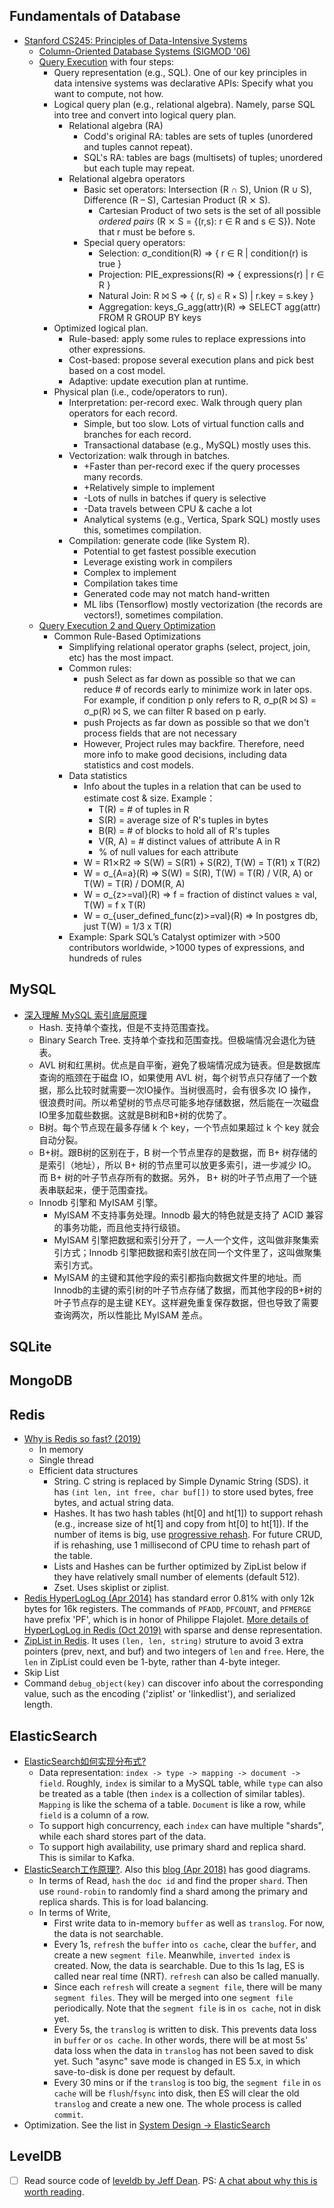 

## Fundamentals of Database
* [Stanford CS245: Principles of Data-Intensive Systems](http://web.stanford.edu/class/cs245/)
  * [Column-Oriented Database Systems (SIGMOD '06)](http://web.stanford.edu/class/cs245/readings/c-store-compression.pdf)
  * [Query Execution](http://web.stanford.edu/class/cs245/slides/06-Query-Execution.pdf) with four steps:
    * Query representation (e.g., SQL). One of our key principles in data intensive systems was declarative APIs: Specify what you want to compute, not how.
    * Logical query plan (e.g., relational algebra).  Namely, parse SQL into tree and convert into logical query plan.
      * Relational algebra (RA)
        * Codd's original RA: tables are sets of tuples (unordered and tuples cannot repeat).
        * SQL's RA: tables are bags (multisets) of tuples; unordered but each tuple may repeat.
      * Relational algebra operators
        * Basic set operators: Intersection (R ∩ S), Union (R ∪ S), Difference (R – S), Cartesian Product (R ⨯ S).
          * Cartesian Product of two sets is the set of all possible *ordered pairs* (R ⨯ S = {(r,s): r ∈ R and s ∈ S}). Note that r must be before s.
        * Special query operators:
          * Selection: σ_condition(R) => { r ∈ R | condition(r) is true }
          * Projection: PIE_expressions(R) => { expressions(r) | r ∈ R }
          * Natural Join: R ⨝ S => { (r, s) ∈ R ⨯ S) | r.key = s.key }
          * Aggregation: keys_G_agg(attr)(R) => SELECT agg(attr) FROM R GROUP BY keys
    * Optimized logical plan.
      * Rule-based: apply some rules to replace expressions into other expressions.
      * Cost-based: propose several execution plans and pick best based on a cost model.
      * Adaptive: update execution plan at runtime.
    * Physical plan (i.e., code/operators to run).
      * Interpretation: per-record exec. Walk through query plan operators for each record.
        * Simple, but too slow. Lots of virtual function calls and branches for each record.
        * Transactional database (e.g., MySQL) mostly uses this.
      * Vectorization: walk through in batches.
        * +Faster than per-record exec if the query processes many records.
        * +Relatively simple to implement
        * -Lots of nulls in batches if query is selective
        * -Data travels between CPU & cache a lot
        * Analytical systems (e.g., Vertica, Spark SQL) mostly uses this, sometimes compilation.
      * Compilation: generate code (like System R).
        * Potential to get fastest possible execution
        * Leverage existing work in compilers
        * Complex to implement
        * Compilation takes time
        * Generated code may not match hand-written
        * ML libs (Tensorflow) mostly vectorization (the records are vectors!), sometimes compilation.
  * [Query Execution 2 and Query Optimization](http://web.stanford.edu/class/cs245/slides/07-Query-Optimization-p1.pdf)
    * Common Rule-Based Optimizations
      * Simplifying relational operator graphs (select, project, join, etc) has the most impact.
      * Common rules:
        * push Select as far down as possible so that we can reduce # of records early to minimize work in later ops. For example, if condition p only refers to R, σ_p(R ⨝ S) = σ_p(R) ⨝ S, we can filter R based on p early.
        * push Projects as far down as possible so that we don't process fields that are not necessary
        * However, Project rules may backfire. Therefore, need more info to make good decisions, including data statistics and cost models.
      * Data statistics 
        * Info about the tuples in a relation that can be used to estimate cost & size. Example：
          * T(R) = # of tuples in R
          * S(R) = average size of R's tuples in bytes
          * B(R) = # of blocks to hold all of R's tuples
          * V(R, A) = # distinct values of attribute A in R
          * % of null values for each attribute
        * W = R1⨯R2 => S(W) = S(R1) + S(R2), T(W) = T(R1) x T(R2)
        * W = σ_{A=a}(R) => S(W) = S(R), T(W) = T(R) / V(R, A) or T(W) = T(R) / DOM(R, A)
        * W = σ_{z>=val}(R) => f = fraction of distinct values ≥ val, T(W) = f x T(R)
        * W = σ_{user_defined_func(z)>=val}(R)  => In postgres db, just T(W) = 1/3 x T(R)
      * Example: Spark SQL’s Catalyst optimizer with >500 contributors worldwide, >1000 types of expressions, and hundreds of rules


## MySQL
* [深入理解 MySQL 索引底层原理](https://zhuanlan.zhihu.com/p/113917726)
  * Hash. 支持单个查找，但是不支持范围查找。
  * Binary Search Tree. 支持单个查找和范围查找。但极端情况会退化为链表。
  * AVL 树和红黑树。优点是自平衡，避免了极端情况成为链表。但是数据库查询的瓶颈在于磁盘 IO，如果使用 AVL 树，每个树节点只存储了一个数据，那么比较时就需要一次IO操作。当树很高时，会有很多次 IO 操作，很浪费时间。所以希望树的节点尽可能多地存储数据，然后能在一次磁盘IO里多加载些数据。这就是B树和B+树的优势了。
  * B树。每个节点现在最多存储 k 个 key，一个节点如果超过 k 个 key 就会自动分裂。
  * B+树。跟B树的区别在于，B 树一个节点里存的是数据，而 B+ 树存储的是索引（地址），所以 B+ 树的节点里可以放更多索引，进一步减少 IO。而 B+ 树的叶子节点存所有的数据。另外， B+ 树的叶子节点用了一个链表串联起来，便于范围查找。
  * Innodb 引擎和 MyISAM 引擎。
    * MyISAM 不支持事务处理。Innodb 最大的特色就是支持了 ACID 兼容的事务功能，而且他支持行级锁。
    * MyISAM 引擎把数据和索引分开了，一人一个文件，这叫做非聚集索引方式；Innodb 引擎把数据和索引放在同一个文件里了，这叫做聚集索引方式。
    * MyISAM 的主键和其他字段的索引都指向数据文件里的地址。而Innodb的主键的索引树的叶子节点存储了数据，而其他字段的B+树的叶子节点存的是主键 KEY。这样避免重复保存数据，但也导致了需要查询两次，所以性能比 MyISAM 差点。

## SQLite

## MongoDB

## Redis
  * [Why is Redis so fast? (2019)](https://zhuanlan.zhihu.com/p/57089960)
    * In memory
    * Single thread
    * Efficient data structures
      * String. C string is replaced by Simple Dynamic String (SDS). it has `(int len, int free, char buf[])` to store used bytes, free bytes, and actual string data. 
      * Hashes. It has two hash tables (ht[0] and ht[1]) to support rehash (e.g., increase size of ht[1] and copy from ht[0] to ht[1]). If the number of items is big, use [progressive rehash](https://programmersought.com/article/83551965973/;jsessionid=FE4CEA8AAA9A20393F116B935719D579). For future CRUD, if is rehashing, use 1 millisecond of CPU time to rehash part of the table.
      * Lists and Hashes can be further optimized by ZipList below if they have relatively small number of elements (default 512).
      * Zset. Uses skiplist or ziplist.
  * [Redis HyperLogLog (Apr 2014)](http://antirez.com/news/75) has standard error 0.81% with only 12k bytes for 16k registers. The commands of `PFADD`, `PFCOUNT`, and `PFMERGE` have prefix 'PF', which is in honor of Philippe Flajolet.  [More details of HyperLogLog in Redis (Oct 2019)](https://www.jianshu.com/p/1327d03c8124) with sparse and dense representation.
  * [ZipList in Redis](https://redislabs.com/ebook/part-2-core-concepts/01chapter-9-reducing-memory-use/9-1-short-structures/9-1-1-the-ziplist-representation/). It uses `(len, len, string)` struture to avoid 3 extra pointers (prev, next, and buf) and two integers of `len` and `free`. Here, the `len` in ZipList could even be 1-byte, rather than 4-byte integer.
  * Skip List
  * Command `debug_object(key)` can discover info about the corresponding value, such as the encoding ('ziplist' or 'linkedlist'), and serialized length.

## ElasticSearch
* [ElasticSearch如何实现分布式?](https://github.com/doocs/advanced-java/blob/master/docs/high-concurrency/es-architecture.md)
  * Data representation: `index -> type -> mapping -> document -> field`. Roughly, `index` is similar to a MySQL table, while `type` can also be treated as a table (then `index` is a collection of similar tables). `Mapping` is like the schema of a table. `Document` is like a row, while `field` is a column of a row.
  * To support high concurrency, each `index` can have multiple "shards", while each shard stores part of the data.
  * To support high availability, use primary shard and replica shard. This is similar to Kafka.
* [ElasticSearch工作原理?](https://github.com/doocs/advanced-java/blob/master/docs/high-concurrency/es-write-query-search.md). Also this [blog (Apr 2018)](https://ezlippi.com/blog/2018/04/elasticsearch-translog.html) has good diagrams.
  * In terms of Read, `hash` the `doc id` and find the proper `shard`. Then use `round-robin` to randomly find a shard among the primary and replica shards. This is for load balancing.
  * In terms of Write,
    * First write data to in-memory `buffer` as well as `translog`. For now, the data is not searchable.
    * Every 1s, `refresh` the `buffer` into `os cache`, clear the `buffer`, and create a new `segment file`. Meanwhile, `inverted index` is created. Now, the data is searchable. Due to this 1s lag, ES is called near real time (NRT). `refresh` can also be called manually. 
    * Since each `refresh` will create a `segment file`, there will be many `segment files`. They will be merged into one `segment file` periodically. Note that the `segment file` is in `os cache`, not in disk yet.
    * Every 5s, the `translog` is written to disk. This prevents data loss in `buffer` or `os cache`. In other words, there will be at most 5s' data loss when the data in `translog` has not been saved to disk yet. Such "async" save mode is changed in ES 5.x, in which save-to-disk is done per request by default.
    * Every 30 mins or if the `translog` is too big, the `segment file` in `os cache` will be `flush`/`fsync` into disk, then ES will clear the old `translog` and create a new one. The whole process is called `commit`.
* Optimization. See the list in [System Design -> ElasticSearch](../general-cs/system-design-architecture.md)


## LevelDB
* [ ] Read source code of [leveldb by Jeff Dean](https://github.com/google/leveldb). PS: [A chat about why this is worth reading](https://yq.aliyun.com/articles/241361).
